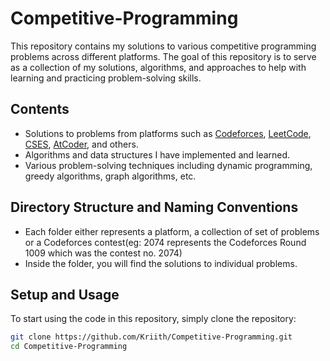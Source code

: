 # Competitive-Programming

This repository contains my solutions to various competitive programming problems across different platforms. The goal of this repository is to serve as a collection of my solutions, algorithms, and approaches to help with learning and practicing problem-solving skills.

## Contents

- Solutions to problems from platforms such as [Codeforces](https://codeforces.com/), [LeetCode](https://leetcode.com/), [CSES](https://cses.fi/problemset/), [AtCoder](https://atcoder.jp/), and others.
- Algorithms and data structures I have implemented and learned.
- Various problem-solving techniques including dynamic programming, greedy algorithms, graph algorithms, etc.

## Directory Structure and Naming Conventions

- Each folder either represents a platform, a collection of set of problems or a Codeforces contest(eg: 2074 represents the Codeforces Round 1009 which was the contest no. 2074)
- Inside the folder, you will find the solutions to individual problems.


## Setup and Usage

To start using the code in this repository, simply clone the repository:

```bash
git clone https://github.com/Kriith/Competitive-Programming.git
cd Competitive-Programming


